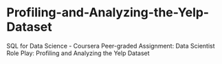 # Profiling-and-Analyzing-the-Yelp-Dataset
SQL for Data Science - Coursera 
Peer-graded Assignment: Data Scientist Role Play: Profiling and Analyzing the Yelp Dataset
